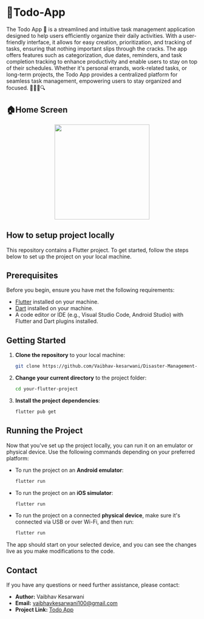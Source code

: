 # 📝Todo-App

The Todo App 📝 is a streamlined and intuitive task management application designed to help users efficiently organize their daily activities. With a user-friendly interface, it allows for easy creation, prioritization, and tracking of tasks, ensuring that nothing important slips through the cracks. The app offers features such as categorization, due dates, reminders, and task completion tracking to enhance productivity and enable users to stay on top of their schedules. Whether it's personal errands, work-related tasks, or long-term projects, the Todo App provides a centralized platform for seamless task management, empowering users to stay organized and focused. 🚀✅📅🔍

## 🏠Home Screen

<p align="center">
<img width="250" src="https://github.com/Vaibhav-kesarwani/Todo-App/assets/116189379/5829df23-1976-4222-96cc-44bd5cf58262">
</p>


## How to setup project locally

This repository contains a Flutter project. To get started, follow the steps below to set up the project on your local machine.

## Prerequisites

Before you begin, ensure you have met the following requirements:

- [Flutter](https://flutter.dev/) installed on your machine.
- [Dart](https://dart.dev/) installed on your machine.
- A code editor or IDE (e.g., Visual Studio Code, Android Studio) with Flutter and Dart plugins installed.

## Getting Started

1. **Clone the repository** to your local machine:

   ```bash
   git clone https://github.com/Vaibhav-kesarwani/Disaster-Management-App.git
   

2. **Change your current directory** to the project folder:

   ```bash
   cd your-flutter-project
   

3. **Install the project dependencies**:

   ```bash
   flutter pub get
   

## Running the Project

Now that you've set up the project locally, you can run it on an emulator or physical device. Use the following commands depending on your preferred platform:

- To run the project on an **Android emulator**:

   ```bash
   flutter run
   

- To run the project on an **iOS simulator**:

   ```bash
   flutter run
   

- To run the project on a connected **physical device**, make sure it's connected via USB or over Wi-Fi, and then run:

   ```bash
   flutter run
   

The app should start on your selected device, and you can see the changes live as you make modifications to the code.

## Contact

If you have any questions or need further assistance, please contact:

- **Author:** Vaibhav Kesarwani
- **Email:** vaibhavkesarwani100@gmail.com
- **Project Link:** [Todo App](https://github.com/Vaibhav-kesarwani/Todo-App)
